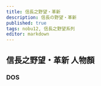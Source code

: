 ```yaml
---
title: 信長之野望・革新
description: 信長の野望・革新
published: true
tags: nobu12, 信長之野望系列
editor: markdown
---
```


## 信長之野望・革新 人物顏

### DOS
